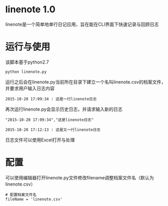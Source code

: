 # linenote 1.0
linenote是一个简单地单行日记应用，旨在能在CLI界面下快速记录与回顾日志

# 运行与使用
该脚本基于python2.7

    python linenote.py
    
运行之后会在linenote.py当前所在目录下建立一个名叫linenote.csv的档案文件，并要求用户输入日志内容

    2015-10-20 17:09:34 : 这是一行linenote日志

再次运行linenote.py会显示历史日志，并请求输入新的日志

    "2015-10-20 17:09:34","这是linenote日志"

    2015-10-20 17:12:13 : 这是又一行linenote日志
日志文件可以使用Excel打开与处理

# 配置
可以使用编辑器打开linenote.py文件修改filename调整档案文件名（默认为linenote.csv）

    # 配置档案文件名
    fileName = 'linenote.csv'
